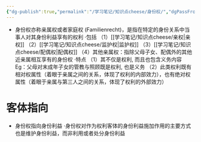 ```yaml
---
{"dg-publish":true,"permalink":"/学习笔记/知识点cheese/身份权/","dgPassFrontmatter":true,"created":"2024-07-12T15:55:38.969+08:00","updated":"2024-09-11T12:19:42.668+08:00"}
---
```


- 身份权亦称亲属权或者家庭权 (Familienrecht)，是指在特定的身份关系中当事人对其身份利益享有的权利
·包括
（1）[[学习笔记/知识点cheese/亲权\|亲权]]
（2）[[学习笔记/知识点cheese/监护权\|监护权]]
（3）[[学习笔记/知识点cheese/配偶权\|配偶权]]
（4）其他亲属权：指除父母子女、配偶外的其他近亲属相互享有的身份权
·特点
（1）其不仅是权利, 而且也包含义务内容
Eg：父母对末成年子女的管教与照顾既是权利, 也是义务
（2）此类权利既有相对权属性（着眼于亲属之间的关系，体现了权利的内部效力），也有绝对权属性（着眼于亲属与第三人之间的关系，体现了权利的外部效力）
# 客体指向
- 身份权指向身份利益
·身份权对作为权利客体的身份利益施加作用的主要方式也是维护身份利益，而非利用或者处分身份利益

